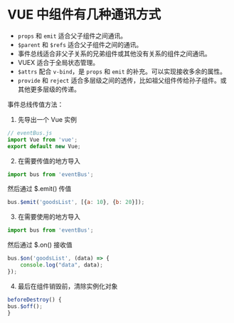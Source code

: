 # VUE 中组件有几种通讯方式

- `props` 和 `emit` 适合父子组件之间通讯。
- `$parent` 和 `$refs` 适合父子组件之间的通讯。
- 事件总线适合非父子关系的兄弟组件或其他没有关系的组件之间通讯。
- VUEX 适合于全局状态管理。
- `$attrs` 配合 `v-bind`，是 `props` 和 `emit` 的补充。可以实现接收多余的属性。
- `provide` 和 `reject` 适合多层级之间的透传，比如祖父组件传给孙子组件。或其他更多层级的传递。


事件总线传值方法：

1. 先导出一个 Vue 实例

```javascript
// eventBus.js
import Vue from 'vue';
export default new Vue;
```

2. 在需要传值的地方导入

```javascript
import bus from 'eventBus';
```

然后通过 $.emit() 传值

```javascript
bus.$emit('goodsList', [{a: 10}, {b: 20}]);
```

3. 在需要使用的地方导入

```javascript
import bus from 'eventBus';
```

然后通过 $.on() 接收值

```javascript
bus.$on('goodsList', (data) => {
    console.log("data", data);
});
```

4. 最后在组件销毁前，清除实例化对象

```javascript
beforeDestroy() {
bus.$off();
}
```